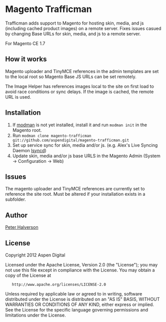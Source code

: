 # Magento Trafficman

Trafficman adds support to Magento for hosting skin, media, and js (including cached product images) on a remote server. Fixes issues casued by changing Base URLs for skin, media, and js to a remote server.

For Magento CE 1.7

## How it works

Magento uploader and TinyMCE references in the admin templates are set to the local root so Magento Base JS URLs can be set remotely.

The Image Helper has references images local to the site on first load to avoid race conditions or sync delays. If the image is cached, the remote URL is used.


## Installation

1. If [modman](https://github.com/colinmollenhour/modman) is not yet installed, install it and run `modman init` in the Magento root.
2. Run `modman clone magento-trafficman git://github.com/aspendigital/magento-trafficman.git`
3. Set up service sync for skin, media and/or js. (e.g. Alex's Live Syncing Daemon [lsyncd](https://github.com/axkibe/lsyncd))
4. Update skin, media and/or js base URLS in the Magento Admin (System -> Configuration -> Web) 


## Issues

The magento uploader and TinyMCE references are currently set to reference the site root. Must be altered if your installation exists in a subfolder.

## Author

[Peter Halverson](http://www.aspendigital.com/)

## License

   Copyright 2012 Aspen Digital

   Licensed under the Apache License, Version 2.0 (the "License");
   you may not use this file except in compliance with the License.
   You may obtain a copy of the License at

       http://www.apache.org/licenses/LICENSE-2.0

   Unless required by applicable law or agreed to in writing, software
   distributed under the License is distributed on an "AS IS" BASIS,
   WITHOUT WARRANTIES OR CONDITIONS OF ANY KIND, either express or implied.
   See the License for the specific language governing permissions and
   limitations under the License.